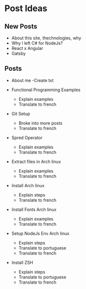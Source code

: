 # Post Ideas

## New Posts

- About this site, thechnologies, why
- Why I left C# for NodeJs?
- React x Angular
- Gatsby

## Posts

- About me
	-Create txt

- Functional Programming Examples
	- Explain examples
	- Translate to french

- Git Setup
	- Broke into more posts
	- Translate to french

- Spred Operator
	- Explain examples
	- Translate to french

- Extract files in Arch linux
	- Explain examples
	- Translate to french

- Install Arch linux
	- Explain steps
	- Translate to french

- Install Fonts Arch linux
	- Explain examples
	- Translate to french

- Setup NodeJs Env Arch linux
	- Explain steps
	- Translate to portuguese
	- Translate to french
	
- Install ZSH
	- Explain steps
	- Translate to portuguese
	- Translate to french
